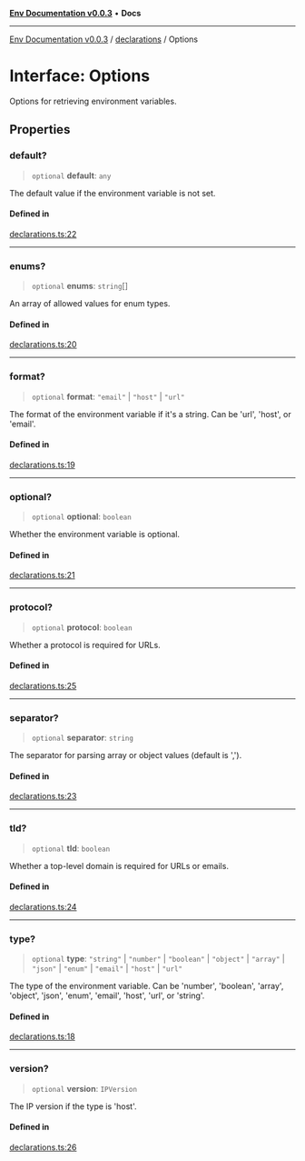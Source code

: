 [**Env Documentation v0.0.3**](../../README.md) • **Docs**

***

[Env Documentation v0.0.3](../../modules.md) / [declarations](../README.md) / Options

# Interface: Options

Options for retrieving environment variables.

## Properties

### default?

> `optional` **default**: `any`

The default value if the environment variable is not set.

#### Defined in

[declarations.ts:22](https://github.com/stonemjs/env/blob/b9384c9f2eaa1e1c01fd002559fef84ab6a88948/src/declarations.ts#L22)

***

### enums?

> `optional` **enums**: `string`[]

An array of allowed values for enum types.

#### Defined in

[declarations.ts:20](https://github.com/stonemjs/env/blob/b9384c9f2eaa1e1c01fd002559fef84ab6a88948/src/declarations.ts#L20)

***

### format?

> `optional` **format**: `"email"` \| `"host"` \| `"url"`

The format of the environment variable if it's a string. Can be 'url', 'host', or 'email'.

#### Defined in

[declarations.ts:19](https://github.com/stonemjs/env/blob/b9384c9f2eaa1e1c01fd002559fef84ab6a88948/src/declarations.ts#L19)

***

### optional?

> `optional` **optional**: `boolean`

Whether the environment variable is optional.

#### Defined in

[declarations.ts:21](https://github.com/stonemjs/env/blob/b9384c9f2eaa1e1c01fd002559fef84ab6a88948/src/declarations.ts#L21)

***

### protocol?

> `optional` **protocol**: `boolean`

Whether a protocol is required for URLs.

#### Defined in

[declarations.ts:25](https://github.com/stonemjs/env/blob/b9384c9f2eaa1e1c01fd002559fef84ab6a88948/src/declarations.ts#L25)

***

### separator?

> `optional` **separator**: `string`

The separator for parsing array or object values (default is ',').

#### Defined in

[declarations.ts:23](https://github.com/stonemjs/env/blob/b9384c9f2eaa1e1c01fd002559fef84ab6a88948/src/declarations.ts#L23)

***

### tld?

> `optional` **tld**: `boolean`

Whether a top-level domain is required for URLs or emails.

#### Defined in

[declarations.ts:24](https://github.com/stonemjs/env/blob/b9384c9f2eaa1e1c01fd002559fef84ab6a88948/src/declarations.ts#L24)

***

### type?

> `optional` **type**: `"string"` \| `"number"` \| `"boolean"` \| `"object"` \| `"array"` \| `"json"` \| `"enum"` \| `"email"` \| `"host"` \| `"url"`

The type of the environment variable. Can be 'number', 'boolean', 'array', 'object', 'json', 'enum', 'email', 'host', 'url', or 'string'.

#### Defined in

[declarations.ts:18](https://github.com/stonemjs/env/blob/b9384c9f2eaa1e1c01fd002559fef84ab6a88948/src/declarations.ts#L18)

***

### version?

> `optional` **version**: `IPVersion`

The IP version if the type is 'host'.

#### Defined in

[declarations.ts:26](https://github.com/stonemjs/env/blob/b9384c9f2eaa1e1c01fd002559fef84ab6a88948/src/declarations.ts#L26)

